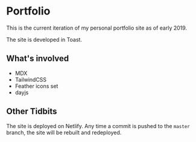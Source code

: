 # Portfolio

This is the current iteration of my personal portfolio site as of early 2019.

The site is developed in Toast.

## What's involved

- MDX
- TailwindCSS
- Feather icons set
- dayjs

## Other Tidbits

The site is deployed on Netlify. Any time a commit is pushed to the `master` branch, the site will be rebuilt and redeployed.

